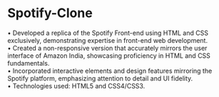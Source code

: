 # Spotify-Clone
•	Developed a replica of the Spotify Front-end using HTML and CSS exclusively, demonstrating expertise in front-end web development. <br />
•	Created a non-responsive version that accurately mirrors the user interface of Amazon India, showcasing proficiency in HTML and CSS fundamentals. <br />
•	Incorporated interactive elements and design features mirroring the Spotify platform, emphasizing attention to detail and UI fidelity. <br />
•	Technologies used: HTML5 and CSS4/CSS3.
